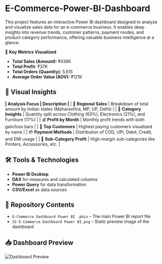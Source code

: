 # E-Commerce-Power-BI-Dashboard
This project features an interactive Power BI dashboard designed to analyze and visualize sales data for an e-commerce business. It enables deep insights into revenue trends, customer patterns, payment modes, and product category performance, offering valuable business intelligence at a glance.

🚀 **Key Metrics Visualized**

- **Total Sales (Amount):** ₹438K
- **Total Profit:** ₹37K
- **Total Orders (Quantity):** 5,615
- **Average Order Value (AOV):** ₹121K

## 📌 Visual Insights

**| Analysis Focus | Description |**
| 📍 **Regional Sales** | Breakdown of total amount by Indian states (Maharashtra, MP, UP, Delhi) |
| 🛒 **Category Insights** | Quantity split across Clothing (63%), Electronics (21%), and Furniture (17%) |
| 💰 **Profit by Month** | Monthly profit trends with both gain/loss bars |
| 👤 **Top Customers** | Highest paying customers visualized by name |
| 💳 **Payment Methods** | Distribution of COD, UPI, Debit, Credit, and EMI usage |
| 🧾 **Sub-Category Profit** | High-margin sub-categories like Printers, Accessories, etc. |

## 🛠 Tools & Technologies

- **Power BI Desktop**
- **DAX** for measures and calculated columns
- **Power Query** for data transformation
- **CSV/Excel** as data sources

## 📂 Repository Contents

- `E-Commerce Dashboard Power BI .pbix` – The main Power BI report file
- `SS E-Commerce Dashboard Power BI.png` – Static preview image of the dashboard

## 📥 Dashboard Preview

![Dashboard Preview](https://github.com/rohanchaudhary21/E-Commerce-Power-BI-Dashboard-Public/blob/main/SS%20E-Commerce%20Dashboard%20Power%20BI%20.png)


